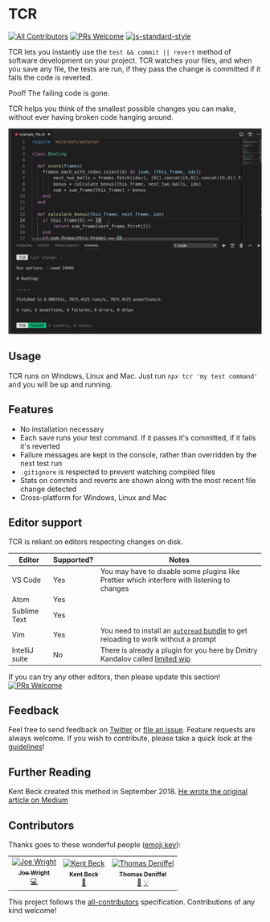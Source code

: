# TCR
[![All Contributors](https://img.shields.io/badge/all_contributors-3-orange.svg?style=flat-square)](#contributors)
[![PRs Welcome](https://img.shields.io/badge/PRs-welcome-brightgreen.svg?style=flat-square)](http://makeapullrequest.com)
[![js-standard-style](https://img.shields.io/badge/code%20style-standard-brightgreen.svg)](https://github.com/standard/standard) 

TCR lets you instantly use the `test && commit || revert` method of software development on your project. TCR watches your files, and when you save any file, the tests are run, if they pass the change is committed if it fails the code is reverted.

Poof! The failing code is gone.

TCR helps you think of the smallest possible changes you can make, without ever having broken code hanging around.

![Example Screenshot](tcr.gif)

## Usage

TCR runs on Windows, Linux and Mac. Just run `npx tcr 'my test command'` and you will be up and running.

## Features

* No installation necessary
* Each save runs your test command. If it passes it's committed, if it fails it's reverted
* Failure messages are kept in the console, rather than overridden by the next test run
* `.gitignore` is respected to prevent watching compiled files
* Stats on commits and reverts are shown along with the most recent file change detected
* Cross-platform for Windows, Linux and Mac

## Editor support

TCR is reliant on editors respecting changes on disk.

Editor|Supported?|Notes
-|-|-
VS Code|Yes|You may have to disable some plugins like Prettier which interfere with listening to changes
Atom|Yes|
Sublime Text|Yes|
Vim|Yes|You need to install an [`autoread` bundle](https://github.com/djoshea/vim-autoread/blob/master/plugin/autoread.vim) to get reloading to work without a prompt
IntelliJ suite|No|There is already a plugin for you here by Dmitry Kandalov called [limited wip](https://github.com/dkandalov/limited-wip)

If you can try any other editors, then please update this section! [![PRs Welcome](https://img.shields.io/badge/PRs-welcome-brightgreen.svg?style=flat-square)](http://makeapullrequest.com)

## Feedback

Feel free to send feedback on [Twitter](https://twitter.com/joe_jag) or [file an issue](https://github.com/joejag/tcr/issues/new). Feature requests are always welcome. If you wish to contribute, please take a quick look at the [guidelines](./CONTRIBUTING.md)!

## Further Reading

Kent Beck created this method in September 2018. [He wrote the original article on Medium](https://medium.com/@kentbeck_7670/test-commit-revert-870bbd756864)

## Contributors

Thanks goes to these wonderful people ([emoji key](https://allcontributors.org/docs/en/emoji-key)):

<!-- ALL-CONTRIBUTORS-LIST:START - Do not remove or modify this section -->
<!-- prettier-ignore -->
<table><tr><td align="center"><a href="http://code.joejag.com"><img src="https://avatars1.githubusercontent.com/u/57625?v=4" width="100px;" alt="Joe Wright"/><br /><sub><b>Joe Wright</b></sub></a><br /><a href="https://github.com/joejag/tcr/commits?author=joejag" title="Code">💻</a></td><td align="center"><a href="http://www.kentbeck.com"><img src="https://avatars2.githubusercontent.com/u/46154?v=4" width="100px;" alt="Kent Beck"/><br /><sub><b>Kent Beck</b></sub></a><br /><a href="#ideas-kentbeck" title="Ideas, Planning, & Feedback">🤔</a></td><td align="center"><a href="http://www.skytala-gmbh.com"><img src="https://avatars2.githubusercontent.com/u/4200484?v=4" width="100px;" alt="Thomas Deniffel"/><br /><sub><b>Thomas Deniffel</b></sub></a><br /><a href="#blog-tom-010" title="Blogposts">📝</a> <a href="#example-tom-010" title="Examples">💡</a></td></tr></table>

<!-- ALL-CONTRIBUTORS-LIST:END -->

This project follows the [all-contributors](https://github.com/all-contributors/all-contributors) specification. Contributions of any kind welcome!
